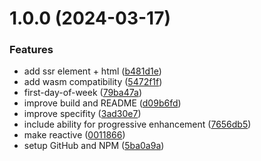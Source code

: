 # 1.0.0 (2024-03-17)


### Features

* add ssr element + html ([b481d1e](https://github.com/mariohamann/activity-graph/commit/b481d1eba81c70944e89dc30fa235e3463936fca))
* add wasm compatibility ([5472f1f](https://github.com/mariohamann/activity-graph/commit/5472f1f7711cc6dc6b258d53f22aad6b80ac34b8))
* first-day-of-week ([79ba47a](https://github.com/mariohamann/activity-graph/commit/79ba47af0fa018cbf78960565edfb38ddd638dc2))
* improve build and README ([d09b6fd](https://github.com/mariohamann/activity-graph/commit/d09b6fd5fc4b21bebd92a6381cd8abc40c238a86))
* improve specifity ([3ad30e7](https://github.com/mariohamann/activity-graph/commit/3ad30e7f90d685495d401427c68d83e023ffe252))
* include ability for progressive enhancement ([7656db5](https://github.com/mariohamann/activity-graph/commit/7656db5e7786c920422386dec7f75e61d007a931))
* make reactive ([0011866](https://github.com/mariohamann/activity-graph/commit/00118662ed00db5a50d7bd7239a4c35d98131943))
* setup GitHub and NPM ([5ba0a9a](https://github.com/mariohamann/activity-graph/commit/5ba0a9a591177074f60251112789e9db938ae983))
